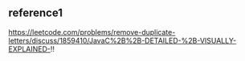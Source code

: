 ## reference1
https://leetcode.com/problems/remove-duplicate-letters/discuss/1859410/JavaC%2B%2B-DETAILED-%2B-VISUALLY-EXPLAINED-!!

